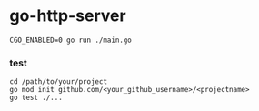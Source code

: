 # go-http-server
```
CGO_ENABLED=0 go run ./main.go
```
### test
```
cd /path/to/your/project
go mod init github.com/<your_github_username>/<projectname>
go test ./...
```
